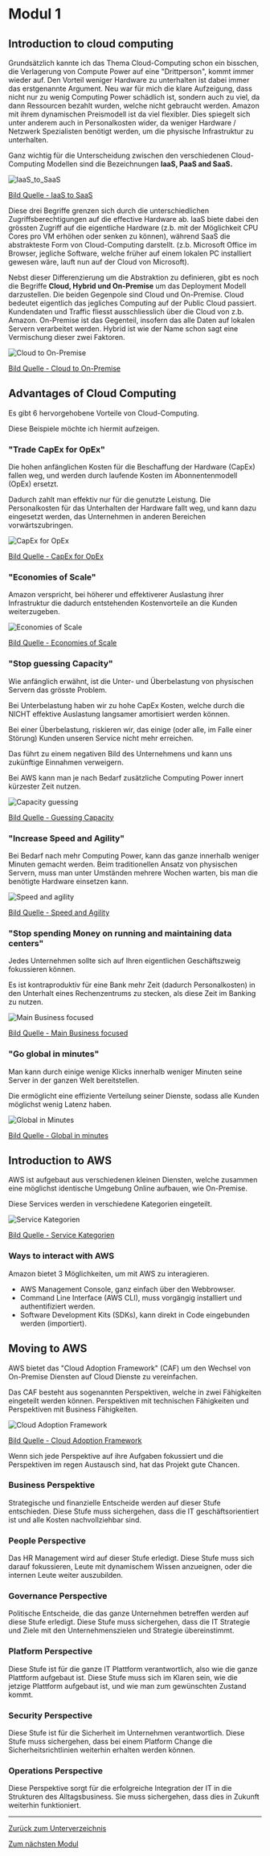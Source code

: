 # Modul 1

## Introduction to cloud computing

Grundsätzlich kannte ich das Thema Cloud-Computing schon ein bisschen, die Verlagerung von Compute Power auf eine "Drittperson", kommt immer wieder auf.
Den Vorteil weniger Hardware zu unterhalten ist dabei immer das erstgenannte Argument. Neu war für mich die klare Aufzeigung, dass nicht nur zu wenig Computing Power schädlich ist, sondern auch zu viel, da dann Ressourcen bezahlt wurden, welche nicht gebraucht werden.
Amazon mit ihrem dynamischen Preismodell ist da viel flexibler. Dies spiegelt sich unter anderem auch in Personalkosten wider, da weniger Hardware / Netzwerk Spezialisten benötigt werden, um die physische Infrastruktur zu unterhalten.

Ganz wichtig für die Unterscheidung zwischen den verschiedenen Cloud-Computing Modellen sind die Bezeichnungen **IaaS, PaaS and SaaS.**

![IaaS_to_SaaS](../../Ressourcen/Bilder/cloud_computing_concepts/iaas_to_saas.jpg)

[Bild Quelle - IaaS to SaaS](../../Anhang/quellen.md#iaas-to-saas)

Diese drei Begriffe grenzen sich durch die unterschiedlichen Zugriffsberechtigungen auf die effective Hardware ab.
IaaS biete dabei den grössten Zugriff auf die eigentliche Hardware (z.b. mit der Möglichkeit CPU Cores pro VM erhöhen oder senken zu können), während SaaS die abstrakteste Form von Cloud-Computing darstellt. (z.b. Microsoft Office im Browser, jegliche Software, welche früher auf einem lokalen PC installiert gewesen wäre, lauft nun auf der Cloud von Microsoft).

Nebst dieser Differenzierung um die Abstraktion zu definieren, gibt es noch die Begriffe **Cloud, Hybrid und On-Premise** um das Deployment Modell darzustellen.
Die beiden Gegenpole sind Cloud und On-Premise. Cloud bedeutet eigentlich das jegliches Computing auf der Public Cloud passiert. Kundendaten und Traffic fliesst ausschliesslich über die Cloud von z.b. Amazon. On-Premise ist das Gegenteil, insofern das alle Daten auf lokalen Servern verarbeitet werden.
Hybrid ist wie der Name schon sagt eine Vermischung dieser zwei Faktoren.

![Cloud to On-Premise](../../Ressourcen/Bilder/cloud_computing_concepts/cloud_to_on_premise.jpg)

[Bild Quelle - Cloud to On-Premise](../../Anhang/quellen.md#cloud-to-on-premise)

## Advantages of Cloud Computing

Es gibt 6 hervorgehobene Vorteile von Cloud-Computing.

Diese Beispiele möchte ich hiermit aufzeigen.

### "Trade CapEx for OpEx"

Die hohen anfänglichen Kosten für die Beschaffung der Hardware (CapEx) fallen weg, und werden durch laufende Kosten im Abonnentenmodell (OpEx) ersetzt.

Dadurch zahlt man effektiv nur für die genutzte Leistung. Die Personalkosten für das Unterhalten der Hardware fallt weg, und kann dazu eingesetzt werden, das Unternehmen in anderen Bereichen vorwärtszubringen.

![CapEx for OpEx](../../Ressourcen/Bilder/AWS_Bilder/advanteges_of_cloud_computing/trade_capex_for_opex.jpg)

[Bild Quelle - CapEx for OpEx](../../Anhang/quellen.md#capex-to-opex)

### "Economies of Scale"

Amazon verspricht, bei höherer und effektiverer Auslastung ihrer Infrastruktur die dadurch entstehenden Kostenvorteile an die Kunden weiterzugeben.

![Economies of Scale](../../Ressourcen/Bilder/AWS_Bilder/advanteges_of_cloud_computing/economies_of_scale.jpg)

[Bild Quelle - Economies of Scale](../../Anhang/quellen.md#economies-of-scale)

### "Stop guessing Capacity"

Wie anfänglich erwähnt, ist die Unter- und Überbelastung von physischen Servern das grösste Problem.

Bei Unterbelastung haben wir zu hohe CapEx Kosten, welche durch die NICHT effektive Auslastung langsamer amortisiert werden können.

Bei einer Überbelastung, riskieren wir, das einige (oder alle, im Falle einer Störung) Kunden unseren Service nicht mehr erreichen.

Das führt zu einem negativen Bild des Unternehmens und kann uns zukünftige Einnahmen verweigern.

Bei AWS kann man je nach Bedarf zusätzliche Computing Power innert kürzester Zeit nutzen.

![Capacity guessing](../../Ressourcen/Bilder/AWS_Bilder/advanteges_of_cloud_computing/capacity_guessing.jpg)

[Bild Quelle - Guessing Capacity](../../Anhang/quellen.md#guessing-capacity)

### "Increase Speed and Agility"

Bei Bedarf nach mehr Computing Power, kann das ganze innerhalb weniger Minuten gemacht werden. Beim traditionellen Ansatz von physischen Servern, muss man unter Umständen mehrere Wochen warten, bis man die benötigte Hardware einsetzen kann.

![Speed and agility](../../Ressourcen/Bilder/AWS_Bilder/advanteges_of_cloud_computing/speed_and_agility.jpg)

[Bild Quelle - Speed and Agility](../../Anhang/quellen.md#speed-and-agility)

### "Stop spending Money on running and maintaining data centers"

Jedes Unternehmen sollte sich auf Ihren eigentlichen Geschäftszweig fokussieren können.

Es ist kontraproduktiv für eine Bank mehr Zeit (dadurch Personalkosten) in den Unterhalt eines Rechenzentrums zu stecken, als diese Zeit im Banking zu nutzen.

![Main Business focused](../../Ressourcen/Bilder/AWS_Bilder/advanteges_of_cloud_computing/main_business_focused.jpg)

[Bild Quelle - Main Business focused](../../Anhang/quellen.md#main-business-focused)

### "Go global in minutes"

Man kann durch einige wenige Klicks innerhalb weniger Minuten seine Server in der ganzen Welt bereitstellen.

Die ermöglicht eine effiziente Verteilung seiner Dienste, sodass alle Kunden möglichst wenig Latenz haben.

![Global in Minutes](../../Ressourcen/Bilder/AWS_Bilder/advanteges_of_cloud_computing/global_in_minutes.jpg)

[Bild Quelle - Global in minutes](../../Anhang/quellen.md#global-in-minutes)

## Introduction to AWS

AWS ist aufgebaut aus verschiedenen kleinen Diensten, welche zusammen eine möglichst identische Umgebung Online aufbauen, wie On-Premise.

Diese Services werden in verschiedene Kategorien eingeteilt.

![Service Kategorien](../../Ressourcen/Bilder/AWS_Bilder/introduction_to_aws/service_categories.jpg)

[Bild Quelle - Service Kategorien](../../Anhang/quellen.md#service-kategorien)

### Ways to interact with AWS

Amazon bietet 3 Möglichkeiten, um mit AWS zu interagieren.

* AWS Management Console, ganz einfach über den Webbrowser.
* Command Line Interface (AWS CLI), muss vorgängig installiert und authentifiziert werden.
* Software Development Kits (SDKs), kann direkt in Code eingebunden werden (importiert).

## Moving to AWS

AWS bietet das "Cloud Adoption Framework" (CAF) um den Wechsel von On-Premise Diensten auf Cloud Dienste zu vereinfachen.

Das CAF besteht aus sogenannten Perspektiven, welche in zwei Fähigkeiten eingeteilt werden können. Perspektiven mit technischen Fähigkeiten und Perspektiven mit Business Fähigkeiten.

![Cloud Adoption Framework](../../Ressourcen/Bilder/AWS_Bilder/moving_to_aws/cloud_adoption_framework.jpg)

[Bild Quelle - Cloud Adoption Framework](../../Anhang/quellen.md#cloud-adoption-framework)

Wenn sich jede Perspektive auf ihre Aufgaben fokussiert und die Perspektiven im regen Austausch sind, hat das Projekt gute Chancen.

### Business Perspektive

Strategische und finanzielle Entscheide werden auf dieser Stufe entschieden. Diese Stufe muss sichergehen, dass die IT geschäftsorientiert ist und alle Kosten nachvollziehbar sind.

### People Perspective

Das HR Management wird auf dieser Stufe erledigt. Diese Stufe muss sich darauf fokussieren, Leute mit dynamischem Wissen anzueignen, oder die internen Leute weiter auszubilden.

### Governance Perspective

Politische Entscheide, die das ganze Unternehmen betreffen werden auf diese Stufe erledigt. Diese Stufe muss sichergehen, dass die IT Strategie und Ziele mit den Unternehmenszielen und Strategie übereinstimmt.

### Platform Perspective

Diese Stufe ist für die ganze IT Plattform verantwortlich, also wie die ganze Plattform aufgebaut ist. Diese Stufe muss sich im Klaren sein, wie die jetzige Plattform aufgebaut ist, und wie man zum gewünschten Zustand kommt.

### Security Perspective

Diese Stufe ist für die Sicherheit im Unternehmen verantwortlich. Diese Stufe muss sichergehen, dass bei einem Platform Change die Sicherheitsrichtlinien weiterhin erhalten werden können.

### Operations Perspective

Diese Perspektive sorgt für die erfolgreiche Integration der IT in die Strukturen des Alltagsbusiness. Sie muss sichergehen, dass dies in Zukunft weiterhin funktioniert.

-----

[Zurück zum Unterverzeichnis](../README.md)

[Zum nächsten Modul](./modul2.md)
